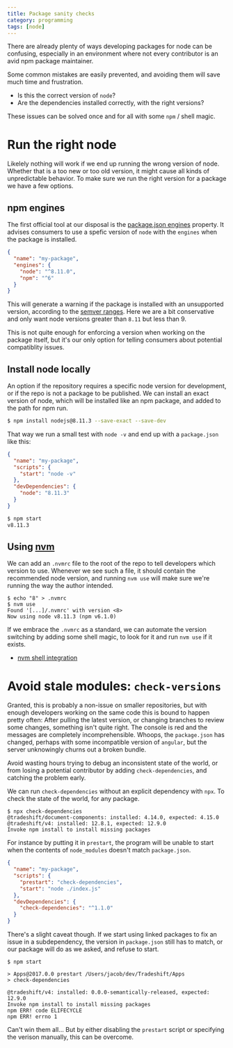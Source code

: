 ```yaml
---
title: Package sanity checks
category: programming
tags: [node]
---
```


There are already plenty of ways developing packages for node can be confusing,
especially in an environment where not every contributor is an avid npm package
maintainer.

Some common mistakes are easily prevented, and avoiding them will save much time
and frustration.

* Is this the correct version of `node`?
* Are the dependencies installed correctly, with the right versions?

These issues can be solved once and for all with some `npm` / shell magic.


# Run the right node
Likelely nothing will work if we end up running the wrong version of node.
Whether that is a too new or too old version, it might cause all kinds of
unpredictable behavior.
To make sure we run the right version for a package we have a few options.

## npm engines
The first official tool at our disposal is the [package.json engines](https://docs.npmjs.com/files/package.json#engines) property.
It advises consumers to use a spefic version of `node` with the `engines` when the package is installed.

```json
{
  "name": "my-package",
  "engines": {
    "node": "^8.11.0",
    "npm": "^6"
  }
}
```

This will generate a warning if the package is installed with an unsupported version,
according to the [semver ranges](https://docs.npmjs.com/misc/semver#ranges).
Here we are a bit conservative and only want node versions greater than `8.11`
but less than 9.

This is not quite enough for enforcing a version when working on the package itself,
but it's our only option for telling consumers about potential compatiblity issues.

## Install node locally
An option if the repository requires a specific node version for development, or
if the repo is not a package to be published. We can install an exact version of
node, which will be installed like an npm package, and added to the path for
npm run.

```bash
$ npm install nodejs@8.11.3 --save-exact --save-dev
```

That way we run a small test with `node -v` and end up with a `package.json` like this:

```json
{
  "name": "my-package",
  "scripts": {
    "start": "node -v"
  },
  "devDependencies": {
    "node": "8.11.3"
  }
}
```

```bash
$ npm start
v8.11.3
```

## Using [nvm](https://nvm.sh)
We can add an `.nvmrc` file to the root of the repo to tell developers which version
to use. Whenever we see such a file, it should contain the recommended node version,
and running `nvm use` will make sure we're running the way the author intended.

```
$ echo "8" > .nvmrc
$ nvm use
Found '[...]/.nvmrc' with version <8>
Now using node v8.11.3 (npm v6.1.0)
```

If we embrace the `.nvmrc` as a standard, we can automate the version switching
by adding some shell magic, to look for it and run `nvm use` if it exists.

* [nvm shell integration](https://github.com/creationix/nvm/tree/17c33fd9aeb42261d38fea676246700898ea2855#deeper-shell-integration)

# Avoid stale modules: `check-versions`

Granted, this is probably a non-issue on smaller repositories, but with enough
developers working on the same code this is bound to happen pretty often:
After pulling the latest version, or changing branches to review some changes,
something isn't quite right. The console is red and the messages are completely
incomprehensible. Whoops, the `package.json` has changed, perhaps with some incompatible
version of `angular`, but the server unknowingly churns out a broken bundle.

Avoid wasting hours trying to debug an inconsistent state of the world,
or from losing a potential contributor by adding `check-dependencies`, and catching
the problem early.

We can run `check-dependencies` without an explicit dependency with `npx`.
To check the state of the world, for any package.

```
$ npx check-dependencies
@tradeshift/document-components: installed: 4.14.0, expected: 4.15.0
@tradeshift/v4: installed: 12.8.1, expected: 12.9.0
Invoke npm install to install missing packages
```

For instance by putting it in `prestart`, the program will be unable to start when the
contents of `node_modules` doesn't match `package.json`.

```json
{
  "name": "my-package",
  "scripts": {
    "prestart": "check-dependencies",
    "start": "node ./index.js"
  },
  "devDependencies": {
    "check-dependencies": "^1.1.0"
  }
}
```

There's a slight caveat though. If we start using linked packages to fix an issue in a
subdependency, the version in `package.json` still has to match, or our package will
do as we asked, and refuse to start.

```
$ npm start

> Apps@2017.0.0 prestart /Users/jacob/dev/Tradeshift/Apps
> check-dependencies

@tradeshift/v4: installed: 0.0.0-semantically-released, expected: 12.9.0
Invoke npm install to install missing packages
npm ERR! code ELIFECYCLE
npm ERR! errno 1
```

Can't win them all... But by either disabling the `prestart` script
or specifying the verison manually, this can be overcome.
